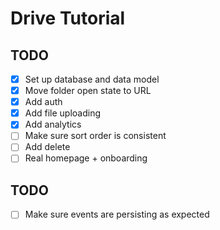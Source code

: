 # Drive Tutorial

## TODO

- [x] Set up database and data model
- [x] Move folder open state to URL
- [x] Add auth
- [x] Add file uploading
- [x] Add analytics
- [ ] Make sure sort order is consistent
- [ ] Add delete
- [ ] Real homepage + onboarding

## TODO

- [ ] Make sure events are persisting as expected
